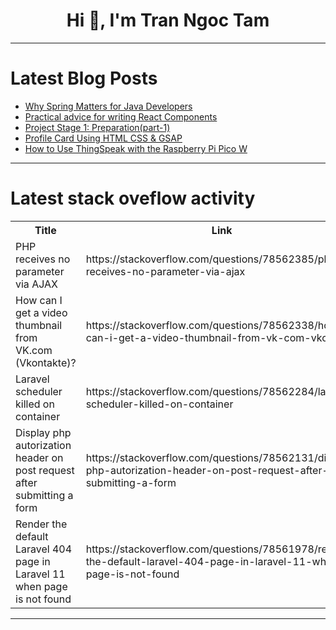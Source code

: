 <h1 align="center">Hi 👋, I'm Tran Ngoc Tam</h1>

---

# Latest Blog Posts 
<!-- BLOG-POST-LIST:START -->
- [Why Spring Matters for Java Developers](https://dev.to/tiuwill/why-spring-matters-for-java-developers-2jf2)
- [Practical advice for writing React Components](https://dev.to/lime517/practical-advice-for-writing-react-components-1o85)
- [Project Stage 1: Preparation&lpar;part-1&rpar;](https://dev.to/yuktimulani/project-stage-1-preparationpart-1-4jad)
- [Profile Card Using HTML CSS &amp; GSAP](https://dev.to/hussein09/profile-card-using-html-css-gsap-3bjl)
- [How to Use ThingSpeak with the Raspberry Pi Pico W](https://dev.to/shilleh/how-to-use-thingspeak-with-the-raspberry-pi-pico-w-499m)
<!-- BLOG-POST-LIST:END -->

---

# Latest stack oveflow activity
<table>
  <tr><th>Title</th><th>Link</th></tr>
  <!-- STACKOVERFLOW:START --><tr><td>PHP receives no parameter via AJAX</td><td>https://stackoverflow.com/questions/78562385/php-receives-no-parameter-via-ajax</td></tr><tr><td>How can I get a video thumbnail from VK.com &lpar;Vkontakte&rpar;?</td><td>https://stackoverflow.com/questions/78562338/how-can-i-get-a-video-thumbnail-from-vk-com-vkontakte</td></tr><tr><td>Laravel scheduler killed on container</td><td>https://stackoverflow.com/questions/78562284/laravel-scheduler-killed-on-container</td></tr><tr><td>Display php autorization header on post request after submitting a form</td><td>https://stackoverflow.com/questions/78562131/display-php-autorization-header-on-post-request-after-submitting-a-form</td></tr><tr><td>Render the default Laravel 404 page in Laravel 11 when page is not found</td><td>https://stackoverflow.com/questions/78561978/render-the-default-laravel-404-page-in-laravel-11-when-page-is-not-found</td></tr><!-- STACKOVERFLOW:END -->
</table>

---


